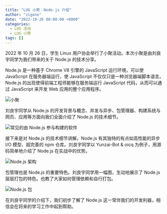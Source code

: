 ```yaml
---
title: "LUG 小聚：Node.js 介绍"
author: "zigone"
date: "2022-10-26 08:00:00 +0800"
categories:
  - LUG 活动
  - LUG 小聚
tags: []
---
```


2022 年 10 月 26 日，学生 Linux 用户协会举行了小聚活动。本次小聚是由刘良宇同学为我们带来的关于 Node.js 的技术分享。

Node.js 是一种基于 Chrome V8 引擎的 JavaScript 运行环境，可以使 JavaScript 在服务器端运行，使 JavaScript 不仅仅只是一种浏览器端脚本语言。Node.js 的出现使得前端工程师能够在服务端运行 JavaScript 代码，从而可以通过 JavaScript 来开发 Web 应用的整个应用程序。

![小聚](https://ftp.lug.ustc.edu.cn/weekly_party/2022.11.26_Node_js/picture/1.jpg)

刘良宇同学从 Node.js 的开发背景与概念、并发与异步、包管理器、构建系统与网页、应用等方面向我们全面介绍了 Node.js 的技术细节。

![常见的由 Node.js 参与构建的软件](https://ftp.lug.ustc.edu.cn/weekly_party/2022.11.26_Node_js/picture/2.jpg)

接下来是对 Node.js 的技术细节讲解。Node.js 有其独特的有点如高性能的异步 I/O 模型、超完善的 npm 仓库。刘良宇同学以 Yunzai-Bot & oicq 为例子，用源码简单地介绍了 Node.js 在实战中的优势。

![Node.js 架构](https://ftp.lug.ustc.edu.cn/weekly_party/2022.11.26_Node_js/picture/3.jpg)

包管理也是 Node.js 的重要特色。刘良宇同学用一幅图，生动地展示了 Node.js 层层打包的特色。也教了大家如何管理依赖和自行打包。

![Node.js 包](https://ftp.lug.ustc.edu.cn/weekly_party/2022.11.26_Node_js/picture/4.jpg)

在刘良宇同学的介绍下，我们初步了解了 Node.js 这一常伴我们的开发利器，相信会在将来的学习工作中起到帮助。
